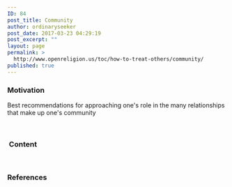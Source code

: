 ```yaml
---
ID: 84
post_title: Community
author: ordinaryseeker
post_date: 2017-03-23 04:29:19
post_excerpt: ""
layout: page
permalink: >
  http://www.openreligion.us/toc/how-to-treat-others/community/
published: true
---
```

<h3>Motivation</h3>
Best recommendations for approaching one's role in the many relationships that make up one's community

&nbsp;
<h3> Content</h3>
&nbsp;
<h3>References</h3>